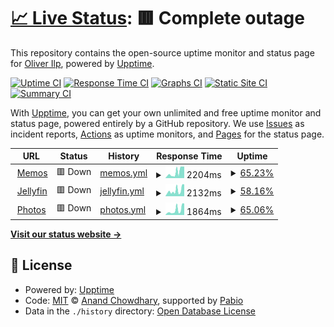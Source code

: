# [📈 Live Status](https://status.oliverilp.ee): <!--live status--> **🟥 Complete outage**

This repository contains the open-source uptime monitor and status page for [Oliver Ilp](https://status.oliverilp.ee), powered by [Upptime](https://github.com/upptime/upptime).

[![Uptime CI](https://github.com/oliverilp/upptime/workflows/Uptime%20CI/badge.svg)](https://github.com/oliverilp/upptime/actions?query=workflow%3A%22Uptime+CI%22)
[![Response Time CI](https://github.com/oliverilp/upptime/workflows/Response%20Time%20CI/badge.svg)](https://github.com/oliverilp/upptime/actions?query=workflow%3A%22Response+Time+CI%22)
[![Graphs CI](https://github.com/oliverilp/upptime/workflows/Graphs%20CI/badge.svg)](https://github.com/oliverilp/upptime/actions?query=workflow%3A%22Graphs+CI%22)
[![Static Site CI](https://github.com/oliverilp/upptime/workflows/Static%20Site%20CI/badge.svg)](https://github.com/oliverilp/upptime/actions?query=workflow%3A%22Static+Site+CI%22)
[![Summary CI](https://github.com/oliverilp/upptime/workflows/Summary%20CI/badge.svg)](https://github.com/oliverilp/upptime/actions?query=workflow%3A%22Summary+CI%22)

With [Upptime](https://upptime.js.org), you can get your own unlimited and free uptime monitor and status page, powered entirely by a GitHub repository. We use [Issues](https://github.com/oliverilp/upptime/issues) as incident reports, [Actions](https://github.com/oliverilp/upptime/actions) as uptime monitors, and [Pages](https://status.oliverilp.ee) for the status page.

<!--start: status pages-->
<!-- This summary is generated by Upptime (https://github.com/upptime/upptime) -->
<!-- Do not edit this manually, your changes will be overwritten -->
<!-- prettier-ignore -->
| URL | Status | History | Response Time | Uptime |
| --- | ------ | ------- | ------------- | ------ |
| <img alt="" src="https://icons.duckduckgo.com/ip3/memos.oliverilp.ee.ico" height="13"> [Memos](https://memos.oliverilp.ee/) | 🟥 Down | [memos.yml](https://github.com/oliverilp/upptime/commits/HEAD/history/memos.yml) | <details><summary><img alt="Response time graph" src="./graphs/memos/response-time-week.png" height="20"> 2204ms</summary><br><a href="https://status.oliverilp.ee/history/memos"><img alt="Response time 1191" src="https://img.shields.io/endpoint?url=https%3A%2F%2Fraw.githubusercontent.com%2Foliverilp%2Fupptime%2FHEAD%2Fapi%2Fmemos%2Fresponse-time.json"></a><br><a href="https://status.oliverilp.ee/history/memos"><img alt="24-hour response time 3894" src="https://img.shields.io/endpoint?url=https%3A%2F%2Fraw.githubusercontent.com%2Foliverilp%2Fupptime%2FHEAD%2Fapi%2Fmemos%2Fresponse-time-day.json"></a><br><a href="https://status.oliverilp.ee/history/memos"><img alt="7-day response time 2204" src="https://img.shields.io/endpoint?url=https%3A%2F%2Fraw.githubusercontent.com%2Foliverilp%2Fupptime%2FHEAD%2Fapi%2Fmemos%2Fresponse-time-week.json"></a><br><a href="https://status.oliverilp.ee/history/memos"><img alt="30-day response time 1311" src="https://img.shields.io/endpoint?url=https%3A%2F%2Fraw.githubusercontent.com%2Foliverilp%2Fupptime%2FHEAD%2Fapi%2Fmemos%2Fresponse-time-month.json"></a><br><a href="https://status.oliverilp.ee/history/memos"><img alt="1-year response time 1191" src="https://img.shields.io/endpoint?url=https%3A%2F%2Fraw.githubusercontent.com%2Foliverilp%2Fupptime%2FHEAD%2Fapi%2Fmemos%2Fresponse-time-year.json"></a></details> | <details><summary><a href="https://status.oliverilp.ee/history/memos">65.23%</a></summary><a href="https://status.oliverilp.ee/history/memos"><img alt="All-time uptime 95.79%" src="https://img.shields.io/endpoint?url=https%3A%2F%2Fraw.githubusercontent.com%2Foliverilp%2Fupptime%2FHEAD%2Fapi%2Fmemos%2Fuptime.json"></a><br><a href="https://status.oliverilp.ee/history/memos"><img alt="24-hour uptime 0.00%" src="https://img.shields.io/endpoint?url=https%3A%2F%2Fraw.githubusercontent.com%2Foliverilp%2Fupptime%2FHEAD%2Fapi%2Fmemos%2Fuptime-day.json"></a><br><a href="https://status.oliverilp.ee/history/memos"><img alt="7-day uptime 65.23%" src="https://img.shields.io/endpoint?url=https%3A%2F%2Fraw.githubusercontent.com%2Foliverilp%2Fupptime%2FHEAD%2Fapi%2Fmemos%2Fuptime-week.json"></a><br><a href="https://status.oliverilp.ee/history/memos"><img alt="30-day uptime 86.32%" src="https://img.shields.io/endpoint?url=https%3A%2F%2Fraw.githubusercontent.com%2Foliverilp%2Fupptime%2FHEAD%2Fapi%2Fmemos%2Fuptime-month.json"></a><br><a href="https://status.oliverilp.ee/history/memos"><img alt="1-year uptime 95.79%" src="https://img.shields.io/endpoint?url=https%3A%2F%2Fraw.githubusercontent.com%2Foliverilp%2Fupptime%2FHEAD%2Fapi%2Fmemos%2Fuptime-year.json"></a></details>
| <img alt="" src="https://icons.duckduckgo.com/ip3/crunchyroll.ee.ico" height="13"> [Jellyfin](https://crunchyroll.ee/) | 🟥 Down | [jellyfin.yml](https://github.com/oliverilp/upptime/commits/HEAD/history/jellyfin.yml) | <details><summary><img alt="Response time graph" src="./graphs/jellyfin/response-time-week.png" height="20"> 2132ms</summary><br><a href="https://status.oliverilp.ee/history/jellyfin"><img alt="Response time 1252" src="https://img.shields.io/endpoint?url=https%3A%2F%2Fraw.githubusercontent.com%2Foliverilp%2Fupptime%2FHEAD%2Fapi%2Fjellyfin%2Fresponse-time.json"></a><br><a href="https://status.oliverilp.ee/history/jellyfin"><img alt="24-hour response time 3818" src="https://img.shields.io/endpoint?url=https%3A%2F%2Fraw.githubusercontent.com%2Foliverilp%2Fupptime%2FHEAD%2Fapi%2Fjellyfin%2Fresponse-time-day.json"></a><br><a href="https://status.oliverilp.ee/history/jellyfin"><img alt="7-day response time 2132" src="https://img.shields.io/endpoint?url=https%3A%2F%2Fraw.githubusercontent.com%2Foliverilp%2Fupptime%2FHEAD%2Fapi%2Fjellyfin%2Fresponse-time-week.json"></a><br><a href="https://status.oliverilp.ee/history/jellyfin"><img alt="30-day response time 1366" src="https://img.shields.io/endpoint?url=https%3A%2F%2Fraw.githubusercontent.com%2Foliverilp%2Fupptime%2FHEAD%2Fapi%2Fjellyfin%2Fresponse-time-month.json"></a><br><a href="https://status.oliverilp.ee/history/jellyfin"><img alt="1-year response time 1252" src="https://img.shields.io/endpoint?url=https%3A%2F%2Fraw.githubusercontent.com%2Foliverilp%2Fupptime%2FHEAD%2Fapi%2Fjellyfin%2Fresponse-time-year.json"></a></details> | <details><summary><a href="https://status.oliverilp.ee/history/jellyfin">58.16%</a></summary><a href="https://status.oliverilp.ee/history/jellyfin"><img alt="All-time uptime 95.57%" src="https://img.shields.io/endpoint?url=https%3A%2F%2Fraw.githubusercontent.com%2Foliverilp%2Fupptime%2FHEAD%2Fapi%2Fjellyfin%2Fuptime.json"></a><br><a href="https://status.oliverilp.ee/history/jellyfin"><img alt="24-hour uptime 0.00%" src="https://img.shields.io/endpoint?url=https%3A%2F%2Fraw.githubusercontent.com%2Foliverilp%2Fupptime%2FHEAD%2Fapi%2Fjellyfin%2Fuptime-day.json"></a><br><a href="https://status.oliverilp.ee/history/jellyfin"><img alt="7-day uptime 58.16%" src="https://img.shields.io/endpoint?url=https%3A%2F%2Fraw.githubusercontent.com%2Foliverilp%2Fupptime%2FHEAD%2Fapi%2Fjellyfin%2Fuptime-week.json"></a><br><a href="https://status.oliverilp.ee/history/jellyfin"><img alt="30-day uptime 84.66%" src="https://img.shields.io/endpoint?url=https%3A%2F%2Fraw.githubusercontent.com%2Foliverilp%2Fupptime%2FHEAD%2Fapi%2Fjellyfin%2Fuptime-month.json"></a><br><a href="https://status.oliverilp.ee/history/jellyfin"><img alt="1-year uptime 95.57%" src="https://img.shields.io/endpoint?url=https%3A%2F%2Fraw.githubusercontent.com%2Foliverilp%2Fupptime%2FHEAD%2Fapi%2Fjellyfin%2Fuptime-year.json"></a></details>
| <img alt="" src="https://icons.duckduckgo.com/ip3/photos.oliverilp.ee.ico" height="13"> [Photos](https://photos.oliverilp.ee/) | 🟥 Down | [photos.yml](https://github.com/oliverilp/upptime/commits/HEAD/history/photos.yml) | <details><summary><img alt="Response time graph" src="./graphs/photos/response-time-week.png" height="20"> 1864ms</summary><br><a href="https://status.oliverilp.ee/history/photos"><img alt="Response time 1534" src="https://img.shields.io/endpoint?url=https%3A%2F%2Fraw.githubusercontent.com%2Foliverilp%2Fupptime%2FHEAD%2Fapi%2Fphotos%2Fresponse-time.json"></a><br><a href="https://status.oliverilp.ee/history/photos"><img alt="24-hour response time 3563" src="https://img.shields.io/endpoint?url=https%3A%2F%2Fraw.githubusercontent.com%2Foliverilp%2Fupptime%2FHEAD%2Fapi%2Fphotos%2Fresponse-time-day.json"></a><br><a href="https://status.oliverilp.ee/history/photos"><img alt="7-day response time 1864" src="https://img.shields.io/endpoint?url=https%3A%2F%2Fraw.githubusercontent.com%2Foliverilp%2Fupptime%2FHEAD%2Fapi%2Fphotos%2Fresponse-time-week.json"></a><br><a href="https://status.oliverilp.ee/history/photos"><img alt="30-day response time 1534" src="https://img.shields.io/endpoint?url=https%3A%2F%2Fraw.githubusercontent.com%2Foliverilp%2Fupptime%2FHEAD%2Fapi%2Fphotos%2Fresponse-time-month.json"></a><br><a href="https://status.oliverilp.ee/history/photos"><img alt="1-year response time 1534" src="https://img.shields.io/endpoint?url=https%3A%2F%2Fraw.githubusercontent.com%2Foliverilp%2Fupptime%2FHEAD%2Fapi%2Fphotos%2Fresponse-time-year.json"></a></details> | <details><summary><a href="https://status.oliverilp.ee/history/photos">65.06%</a></summary><a href="https://status.oliverilp.ee/history/photos"><img alt="All-time uptime 73.98%" src="https://img.shields.io/endpoint?url=https%3A%2F%2Fraw.githubusercontent.com%2Foliverilp%2Fupptime%2FHEAD%2Fapi%2Fphotos%2Fuptime.json"></a><br><a href="https://status.oliverilp.ee/history/photos"><img alt="24-hour uptime 0.00%" src="https://img.shields.io/endpoint?url=https%3A%2F%2Fraw.githubusercontent.com%2Foliverilp%2Fupptime%2FHEAD%2Fapi%2Fphotos%2Fuptime-day.json"></a><br><a href="https://status.oliverilp.ee/history/photos"><img alt="7-day uptime 65.06%" src="https://img.shields.io/endpoint?url=https%3A%2F%2Fraw.githubusercontent.com%2Foliverilp%2Fupptime%2FHEAD%2Fapi%2Fphotos%2Fuptime-week.json"></a><br><a href="https://status.oliverilp.ee/history/photos"><img alt="30-day uptime 73.98%" src="https://img.shields.io/endpoint?url=https%3A%2F%2Fraw.githubusercontent.com%2Foliverilp%2Fupptime%2FHEAD%2Fapi%2Fphotos%2Fuptime-month.json"></a><br><a href="https://status.oliverilp.ee/history/photos"><img alt="1-year uptime 73.98%" src="https://img.shields.io/endpoint?url=https%3A%2F%2Fraw.githubusercontent.com%2Foliverilp%2Fupptime%2FHEAD%2Fapi%2Fphotos%2Fuptime-year.json"></a></details>

<!--end: status pages-->

[**Visit our status website →**](https://status.oliverilp.ee)

## 📄 License

- Powered by: [Upptime](https://github.com/upptime/upptime)
- Code: [MIT](./LICENSE) © [Anand Chowdhary](https://anandchowdhary.com), supported by [Pabio](https://pabio.com)
- Data in the `./history` directory: [Open Database License](https://opendatacommons.org/licenses/odbl/1-0/)
